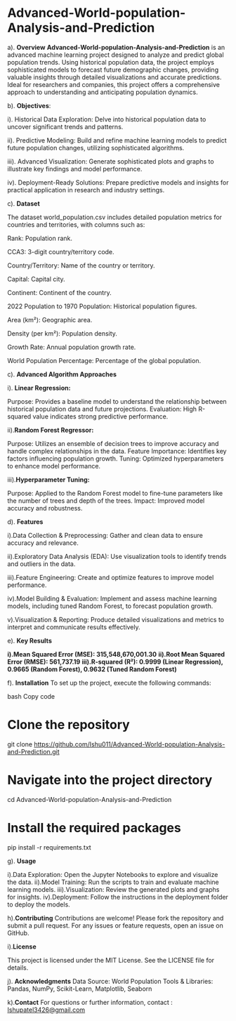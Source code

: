 # Advanced-World-population-Analysis-and-Prediction

a). **Overview**
**Advanced-World-population-Analysis-and-Prediction** is an advanced machine learning project designed to analyze and predict global population trends. Using historical population data, the project employs sophisticated models to forecast future demographic changes, providing valuable insights through detailed visualizations and accurate predictions. Ideal for researchers and companies, this project offers a comprehensive approach to understanding and anticipating population dynamics.


b). **Objectives**:

i). Historical Data Exploration: Delve into historical population data to uncover significant trends and patterns.

ii). Predictive Modeling: Build and refine machine learning models to predict future population changes, utilizing sophisticated algorithms.

iii). Advanced Visualization: Generate sophisticated plots and graphs to illustrate key findings and model performance.

iv). Deployment-Ready Solutions: Prepare predictive models and insights for practical application in research and industry settings.


c). **Dataset**

The dataset world_population.csv includes detailed population metrics for countries and territories, with columns such as:

Rank: Population rank.

CCA3: 3-digit country/territory code.

Country/Territory: Name of the country or territory.

Capital: Capital city.

Continent: Continent of the country.

2022 Population to 1970 Population: Historical population figures.

Area (km²): Geographic area.

Density (per km²): Population density.

Growth Rate: Annual population growth rate.

World Population Percentage: Percentage of the global population.


c). **Advanced Algorithm Approaches**

i). **Linear Regression:**

Purpose: Provides a baseline model to understand the relationship between historical population data and future projections.
Evaluation: High R-squared value indicates strong predictive performance.

ii).**Random Forest Regressor:**

Purpose: Utilizes an ensemble of decision trees to improve accuracy and handle complex relationships in the data.
Feature Importance: Identifies key factors influencing population growth.
Tuning: Optimized hyperparameters to enhance model performance.

iii).**Hyperparameter Tuning:**

Purpose: Applied to the Random Forest model to fine-tune parameters like the number of trees and depth of the trees.
Impact: Improved model accuracy and robustness.



d). **Features**

i).Data Collection & Preprocessing: Gather and clean data to ensure accuracy and relevance.

ii).Exploratory Data Analysis (EDA): Use visualization tools to identify trends and outliers in the data.

iii).Feature Engineering: Create and optimize features to improve model performance.

iv).Model Building & Evaluation: Implement and assess machine learning models, including tuned Random Forest, to forecast population growth.

v).Visualization & Reporting: Produce detailed visualizations and metrics to interpret and communicate results effectively.


e). **Key Results**

**i).Mean Squared Error (MSE): 315,548,670,001.30**
**ii).Root Mean Squared Error (RMSE): 561,737.19**
**iii).R-squared (R²): 0.9999 (Linear Regression), 0.9665 (Random Forest), 0.9632 (Tuned Random Forest)**


f). **Installation**
To set up the project, execute the following commands:

bash
Copy code
# Clone the repository
git clone https://github.com/Ishu011/Advanced-World-population-Analysis-and-Prediction.git

# Navigate into the project directory
cd Advanced-World-population-Analysis-and-Prediction

# Install the required packages
pip install -r requirements.txt


g). **Usage**

i).Data Exploration: Open the Jupyter Notebooks to explore and visualize the data.
ii).Model Training: Run the scripts to train and evaluate machine learning models.
iii).Visualization: Review the generated plots and graphs for insights.
iv).Deployment: Follow the instructions in the deployment folder to deploy the models.

h).**Contributing**
Contributions are welcome! Please fork the repository and submit a pull request. For any issues or feature requests, open an issue on GitHub.


i).**License**

This project is licensed under the MIT License. See the LICENSE file for details.

j). **Acknowledgments**
Data Source: World Population
Tools & Libraries: Pandas, NumPy, Scikit-Learn, Matplotlib, Seaborn

k).**Contact**
For questions or further information, contact : Ishupatel3426@gmail.com




